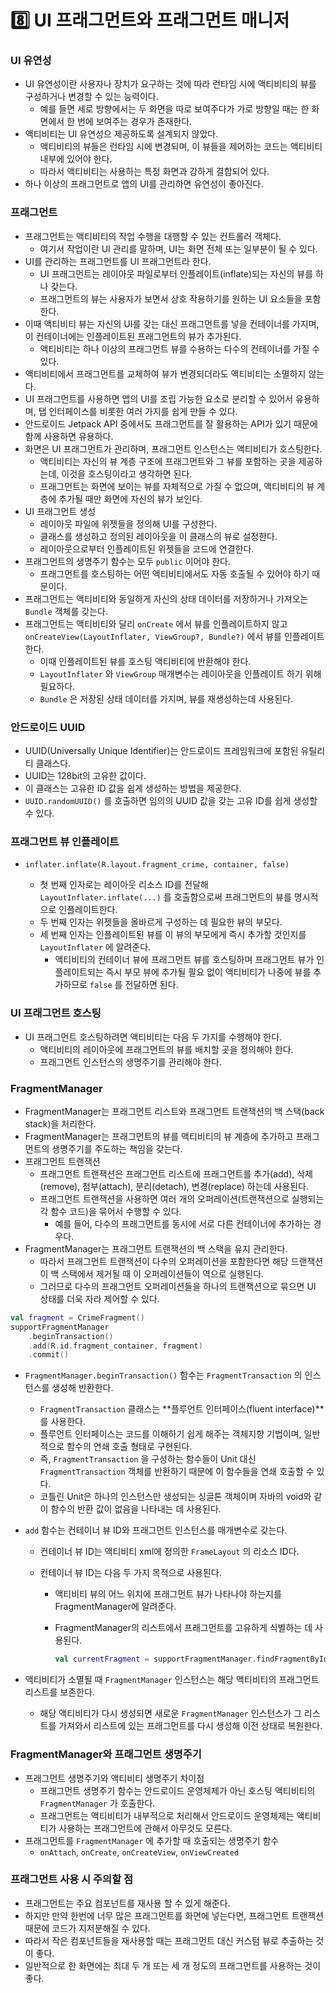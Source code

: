 # 8️⃣ UI 프래그먼트와 프래그먼트 매니저

### UI 유연성

- UI 유연성이란 사용자나 장치가 요구하는 것에 따라 런타임 시에 액티비티의 뷰를 구성하거나 변경할 수 있는 능력이다.
  - 예를 들면 세로 방향에서는 두 화면을 따로 보여주다가 가로 방향일 때는 한 화면에서 한 번에 보여주는 경우가 존재한다.
- 액티비티는 UI 유연성으 제공하도록 설계되지 않았다.
  - 액티비티의 뷰들은 런타임 시에 변경되며, 이 뷰들을 제어하는 코드는 액티비티 내부에 있어야 한다.
  - 따라서 액티비티는 사용하는 특정 화면과 강하게 결합되어 있다.
- 하나 이상의 프래그먼트로 앱의 UI를 관리하면 유연성이 좋아진다.

### 프래그먼트

- 프래그먼트는 액티비티의 작업 수행을 대행할 수 있는 컨트롤러 객체다.
  - 여기서 작업이란 UI 관리를 말하며, UI는 화면 전체 또는 일부분이 될 수 있다.
- UI를 관리하는 프래그먼트를 UI 프래그먼트라 한다.
  - UI 프래그먼트는 레이아웃 파일로부터 인플레이트(inflate)되는 자신의 뷰를 하나 갖는다.
  - 프래그먼트의 뷰는 사용자가 보면서 상호 작용하기를 원하는 UI 요소들을 포함한다.
- 이때 액티비티 뷰는 자신의 UI를 갖는 대신 프래그먼트를 넣을 컨테이너를 가지며, 이 컨테이너에는 인플레이트된 프래그먼트의 뷰가 추가된다.
  - 액티비티는 하나 이상의 프래그먼트 뷰를 수용하는 다수의 컨테이너를 가질 수 있다.
- 액티비티에서 프래그먼트를 교체하여 뷰가 변경되더라도 액티비티는 소멸하지 않는다.
- UI 프래그먼트를 사용하면 앱의 UI를 조립 가능한 요소로 분리할 수 있어서 유용하며, 탭 인터페이스를 비롯한 여러 가지를 쉽게 만들 수 있다.
- 안드로이드 Jetpack API 중에서도 프래그먼트를 잘 활용하는 API가 있기 때문에 함께 사용하면 유용하다.
- 화면은 UI 프래그먼트가 관리하며, 프래그먼트 인스턴스는 액티비티가 호스팅한다.
  - 액티비티는 자신의 뷰 계층 구조에 프래그먼트와 그 뷰를 포함하는 곳을 제공하는데, 이것을 호스팅이라고 생각하면 된다.
  - 프래그먼트는 화면에 보이는 뷰를 자체적으로 가질 수 없으며, 액티비티의 뷰 계층에 추가될 때만 화면에 자신의 뷰가 보인다.
- UI 프래그먼트 생성
  - 레이아웃 파일에 위젯들을 정의해 UI를 구성한다.
  - 클래스를 생성하고 정의된 레이아웃을 이 클래스의 뷰로 설정한다.
  - 레이아웃으로부터 인플레이트된 위젯들을 코드에 연결한다.
- 프래그먼트의 생명주기 함수는 모두 `public` 이어야 한다.
  - 프래그먼트를 호스팅하는 어떤 액티비티에서도 자동 호출될 수 있어야 하기 때문이다.
- 프래그먼트는 액티비티와 동일하게 자신의 상태 데이터를 저장하거나 가져오는 `Bundle` 객체를 갖는다.
- 프래그먼트는 액티비티와 달리 `onCreate` 에서 뷰를 인플레이트하지 않고 `onCreateView(LayoutInflater, ViewGroup?, Bundle?)` 에서 뷰를 인플레이트한다.
  - 이때 인플레이트된 뷰를 호스팅 액티비티에 반환해야 한다.
  - `LayoutInflater` 와 `ViewGroup` 매개변수는 레이아웃을 인플레이트 하기 위해 필요하다.
  - `Bundle` 은 저장된 상태 데이터를 가지며, 뷰를 재생성하는데 사용된다.

### 안드로이드 UUID

- UUID(Universally Unique Identifier)는 안드로이드 프레임워크에 포함된 유틸리티 클래스다.
- UUID는 128bit의 고유한 값이다.
- 이 클래스는 고유한 ID 값을 쉽게 생성하는 방법을 제공한다.
- `UUID.randomUUID()` 를 호출하면 임의의 UUID 값을 갖는 고유 ID를 쉽게 생성할 수 있다.

### 프래그먼트 뷰 인플레이트

- ```
  inflater.inflate(R.layout.fragment_crime, container, false)
  ```

  - 첫 번째 인자로는 레이아웃 리소스 ID를 전달해 `LayoutInflater.inflate(...)` 를 호출함으로써 프래그먼트의 뷰를 명시적으로 인플레이트한다.
  - 두 번째 인자는 위젯들을 올바르게 구성하는 데 필요한 뷰의 부모다.
  - 세 번째 인자는 인플레이트된 뷰를 이 뷰의 부모에게 즉시 추가할 것인지를 `LayoutInflater` 에 알려준다.
    - 액티비티의 컨테이너 뷰에 프래그먼트 뷰를 호스팅하며 프래그먼트 뷰가 인플레이트되는 즉시 부모 뷰에 추가될 필요 없이 액티비티가 나중에 뷰를 추가하므로 `false` 를 전달하면 된다.

### UI 프래그먼트 호스팅

- UI 프래그먼트 호스팅하려면 액티비티는 다음 두 가지를 수행해야 한다.
  - 액티비티의 레이아웃에 프래그먼트의 뷰를 배치할 곳을 정의해야 한다.
  - 프래그먼트 인스턴스의 생명주기를 관리해야 한다.

### FragmentManager

- FragmentManager는 프래그먼트 리스트와 프래그먼트 트랜잭션의 백 스택(back stack)을 처리한다.
- FragmentManager는 프래그먼트의 뷰를 액티비티의 뷰 계층에 추가하고 프래그먼트의 생명주기를 주도하는 책임을 갖는다.
- 프래그먼트 트랜잭션
  - 프래그먼트 트랜잭션은 프래그먼트 리스트에 프래그먼트를 추가(add), 삭제(remove), 첨부(attach), 분리(detach), 변경(replace) 하는데 사용된다.
  - 프래그먼트 트랜잭션을 사용하면 여러 개의 오퍼레이션(트랜잭션으로 실행되는 각 함수 코드)을 묶어서 수행할 수 있다.
    - 예를 들어, 다수의 프래그먼트를 동시에 서로 다른 컨테이너에 추가하는 경우다.
- FragmentManager는 프래그먼트 트랜잭션의 백 스택을 유지 관리한다.
  - 따라서 프래그먼트 트랜잭션이 다수의 오퍼레이션을 포함한다면 해당 드랜잭션이 백 스택에서 제거될 때 이 오퍼레이션들이 역으로 실행된다.
  - 그러므로 다수의 프래그먼트 오퍼레이션들을 하나의 트랜잭션으로 묶으면 UI 상태를 더욱 자라 제어할 수 있다.

```kotlin
val fragment = CrimeFragment()
supportFragmentManager
	.beginTransaction()
	.add(R.id.fragment_container, fragment)
	.commit()
```

- `FragmentManager.beginTransaction()` 함수는 `FragmentTransaction` 의 인스턴스를 생성해 반환한다.

  - `FragmentTransaction` 클래스는 **플루언트 인터페이스(fluent interface)**를 사용한다.
  - 플루언트 인터페이스는 코드를 이해하기 쉽게 해주는 객체지향 기법이며, 일반적으로 함수의 연쇄 호출 형태로 구현된다.
  - 즉, `FragmentTransaction` 을 구성하는 함수들이 Unit 대신 `FragmentTransaction` 객체를 반환하기 때문에 이 함수들을 연쇄 호출할 수 있다.
  - 코틀린 Unit은 하나의 인스턴스만 생성되는 싱글톤 객체이며 자바의 void와 같이 함수의 반환 값이 없음을 나타내는 데 사용된다.

- `add` 함수는 컨테이너 뷰 ID와 프래그먼트 인스턴스를 매개변수로 갖는다.

  - 컨테이너 뷰 ID는 액티비티 xml에 정의한 `FrameLayout` 의 리소스 ID다.

  - 컨테이너 뷰 ID는 다음 두 가지 목적으로 사용된다.

    - 액티비티 뷰의 어느 위치에 프래그먼트 뷰가 나타나야 하는지를 FragmentManager에 알려준다.

    - FragmentManager의 리스트에서 프래그먼트를 고유하게 식별하는 데 사용된다.

      ```kotlin
      val currentFragment = supportFragmentManager.findFragmentById(R.id.fragment_container)
      ```

- 액티비티가 소멸될 때 `FragmentManager` 인스턴스는 해당 액티비티의 프래그먼트 리스트를 보존한다.

  - 해당 액티비티가 다시 생성되면 새로운 `FragmentManager` 인스턴스가 그 리스트를 가져와서 리스트에 있는 프래그먼트를 다시 생성해 이전 상태로 복원한다.

### FragmentManager와 프래그먼트 생명주기

- 프래그먼트 생명주기와 액티비티 생명주기 차이점
  - 프래그먼트 생명주기 함수는 안드로이드 운영체제가 아닌 호스팅 액티비티의 `FragmentManager` 가 호출한다.
  - 프래그먼트는 액티비티가 내부적으로 처리해서 안드로이드 운영체제는 액티비티가 사용하는 프래그먼트에 관해서 아무것도 모른다.
- 프래그먼트를 `FragmentManager` 에 추가할 때 호출되는 생명주기 함수
  - `onAttach`, `onCreate`, `onCreateView`, `onViewCreated`

### 프래그먼트 사용 시 주의할 점

- 프래그먼트는 주요 컴포넌트를 재사용 할 수 있게 해준다.
- 하지만 만약 한번에 너무 많은 프래그먼트를 화면에 넣는다면, 프래그먼트 트랜잭션 때문에 코드가 지저분해질 수 있다.
- 따라서 작은 컴포넌트들을 재사용할 때는 프래그먼트 대신 커스텀 뷰로 추출하는 것이 좋다.
- 일반적으로 한 화면에는 최대 두 개 또는 세 개 정도의 프래그먼트를 사용하는 것이 좋다.